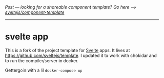 *Psst — looking for a shareable component template? Go here --> [sveltejs/component-template](https://github.com/sveltejs/component-template)*

---

# svelte app

This is a fork of the project template for [Svelte](https://svelte.dev) apps. It lives at https://github.com/sveltejs/template.
I updated it to work with chokidar and to run the compiler/server in docker.

Gettergoin with a lil `docker-compose up`
